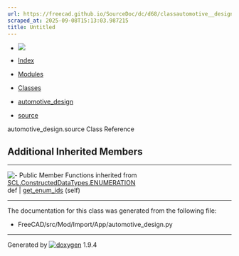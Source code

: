 ```yaml
---
url: https://freecad.github.io/SourceDoc/dc/d68/classautomotive__design_1_1source.html
scraped_at: 2025-09-08T15:13:03.987215
title: Untitled
---
```


  * [ ![](https://www.freecad.org/svg/logo-freecad.svg) ](https://freecadweb.org "FreeCAD")
  * [Index](../../index.html "Index")
  * [Modules](../../modules.html "Modules list")
  * [Classes](../../annotated.html "Annotated list")

  * [automotive_design](../../d4/ddf/namespaceautomotive__design.html)
  * [source](../../dc/d68/classautomotive__design_1_1source.html)

automotive_design.source Class Reference

##  Additional Inherited Members  
  
---  
![-](../../closed.png) Public Member Functions inherited from
[SCL.ConstructedDataTypes.ENUMERATION](../../de/d8e/classSCL_1_1ConstructedDataTypes_1_1ENUMERATION.html)  
def | [get_enum_ids](../../de/d8e/classSCL_1_1ConstructedDataTypes_1_1ENUMERATION.html#a85e9dabde161fd597ce927e7a708e17e) (self)  
  
* * *

The documentation for this class was generated from the following file:

  * FreeCAD/src/Mod/Import/App/automotive_design.py

* * *

Generated by
[![doxygen](../../doxygen.svg)](https://www.doxygen.org/index.html) 1.9.4

